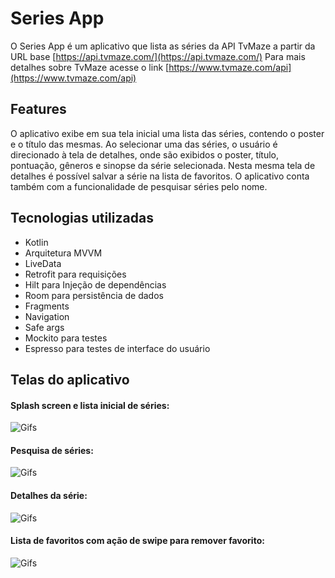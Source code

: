 # Series App

O Series App é um aplicativo que lista as séries da API TvMaze a partir da URL base [https://api.tvmaze.com/](https://api.tvmaze.com/)
Para mais detalhes sobre TvMaze acesse o link [https://www.tvmaze.com/api](https://www.tvmaze.com/api) 


## Features

O aplicativo exibe em sua tela inicial uma lista das séries, contendo o poster e o título das mesmas.
Ao selecionar uma das séries, o usuário é direcionado à tela de detalhes, onde são exibidos o poster, título, pontuação, gêneros e sinopse da série selecionada.
Nesta mesma tela de detalhes é possível salvar a série na lista de favoritos.
O aplicativo conta também com a funcionalidade de pesquisar séries pelo nome.


## Tecnologias utilizadas

* Kotlin
* Arquitetura MVVM
* LiveData
* Retrofit para requisições
* Hilt para Injeção de dependências
* Room para persistência de dados
* Fragments
* Navigation
* Safe args
* Mockito para testes 
* Espresso para testes de interface do usuário

## Telas do aplicativo

#### Splash screen e lista inicial de séries:
![Gifs](https://github.com/TiliaSNogueira/Series/blob/master/splash%20and%20list.gif?raw=true)

#### Pesquisa de séries:
![Gifs](https://github.com/TiliaSNogueira/Series/blob/master/search.gif?raw=true)

#### Detalhes da série:
![Gifs](https://github.com/TiliaSNogueira/Series/blob/master/details.gif?raw=true)

#### Lista de favoritos com ação de swipe para remover favorito:
![Gifs](https://github.com/TiliaSNogueira/Series/blob/master/favoritos.gif?raw=true)

          











